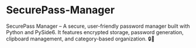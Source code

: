 # SecurePass-Manager
SecurePass Manager – A secure, user-friendly password manager built with Python and PySide6. It features encrypted storage, password generation, clipboard management, and category-based organization. 🔒🚀
